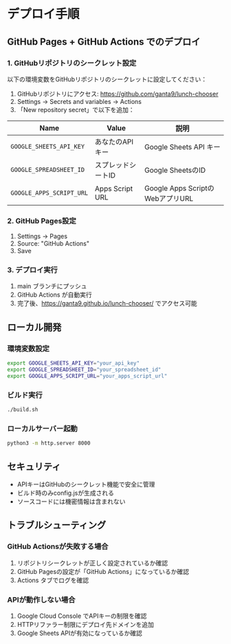 # デプロイ手順

## GitHub Pages + GitHub Actions でのデプロイ

### 1. GitHubリポジトリのシークレット設定

以下の環境変数をGitHubリポジトリのシークレットに設定してください：

1. GitHubリポジトリにアクセス: https://github.com/ganta9/lunch-chooser
2. Settings → Secrets and variables → Actions
3. 「New repository secret」で以下を追加：

| Name | Value | 説明 |
|------|-------|------|
| `GOOGLE_SHEETS_API_KEY` | あなたのAPIキー | Google Sheets API キー |
| `GOOGLE_SPREADSHEET_ID` | スプレッドシートID | Google SheetsのID |
| `GOOGLE_APPS_SCRIPT_URL` | Apps Script URL | Google Apps ScriptのWebアプリURL |

### 2. GitHub Pages設定

1. Settings → Pages
2. Source: "GitHub Actions"
3. Save

### 3. デプロイ実行

1. main ブランチにプッシュ
2. GitHub Actions が自動実行
3. 完了後、https://ganta9.github.io/lunch-chooser/ でアクセス可能

## ローカル開発

### 環境変数設定
```bash
export GOOGLE_SHEETS_API_KEY="your_api_key"
export GOOGLE_SPREADSHEET_ID="your_spreadsheet_id"
export GOOGLE_APPS_SCRIPT_URL="your_apps_script_url"
```

### ビルド実行
```bash
./build.sh
```

### ローカルサーバー起動
```bash
python3 -m http.server 8000
```

## セキュリティ

- APIキーはGitHubのシークレット機能で安全に管理
- ビルド時のみconfig.jsが生成される
- ソースコードには機密情報は含まれない

## トラブルシューティング

### GitHub Actionsが失敗する場合
1. リポジトリシークレットが正しく設定されているか確認
2. GitHub Pagesの設定が「GitHub Actions」になっているか確認
3. Actions タブでログを確認

### APIが動作しない場合
1. Google Cloud Console でAPIキーの制限を確認
2. HTTPリファラー制限にデプロイ先ドメインを追加
3. Google Sheets APIが有効になっているか確認